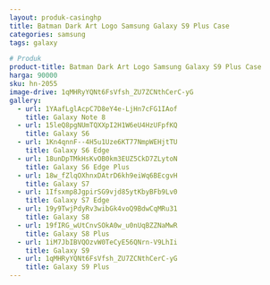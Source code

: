 ```yaml
---
layout: produk-casinghp
title: Batman Dark Art Logo Samsung Galaxy S9 Plus Case
categories: samsung
tags: galaxy

# Produk
product-title: Batman Dark Art Logo Samsung Galaxy S9 Plus Case
harga: 90000
sku: hn-2055
image-drive: 1qMHRyYQNt6FsVfsh_ZU7ZCNthCerC-yG
gallery:
  - url: 1YAafLglAcpC7D8eY4e-LjHn7cFG1IAof
    title: Galaxy Note 8
  - url: 15leQ8pgNUmTQXXpI2H1W6eU4HzUFpfKQ
    title: Galaxy S6
  - url: 1Kn4qnnF--4H5u1Uze6KT77NmpWEHjtTU
    title: Galaxy S6 Edge
  - url: 18unDpTMkHsKvOB0km3EUZ5CkD7ZLytoN
    title: Galaxy S6 Edge Plus
  - url: 18w_fZlqOXhnxDAtrD6kh9eiWq6BEcgvH
    title: Galaxy S7
  - url: 1Ifsxmp8JgpirSG9vjd85ytKbyBFb9Lv0
    title: Galaxy S7 Edge
  - url: 19y9TwjPdyRv3wibGk4voQ9BdwCqMRu31
    title: Galaxy S8
  - url: 19fIRG_wUtCnvSOkA0w_u0nUqBZZNaMwR
    title: Galaxy S8 Plus
  - url: 1iM7JbIBVQOzvW0TeCyE56QNrn-V9LhIi
    title: Galaxy S9
  - url: 1qMHRyYQNt6FsVfsh_ZU7ZCNthCerC-yG
    title: Galaxy S9 Plus
---
```

